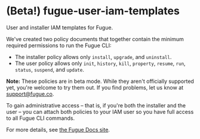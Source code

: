 # (Beta!) fugue-user-iam-templates
User and installer IAM templates for Fugue.

We've created two policy documents that together contain the minimum required permissions to run the Fugue CLI:

* The installer policy allows only `install`, `upgrade`, and `uninstall`.
* The user policy allows only `init`, `history`, `kill`, `property`, `resume`, `run`, `status`, `suspend`, and `update`.

**Note:** These policies are in beta mode. While they aren't officially supported yet, you're welcome to try them out. If you find problems, let us know at support@fugue.co.

To gain administrative access – that is, if you're both the installer and the user – you can attach both policies to your IAM user so you have full access to all Fugue CLI commands.

For more details, see [the Fugue Docs site](https://beta-docs.fugue.co/user-guide-installation.html#aws-permissions-and-the-fugue-cli).
